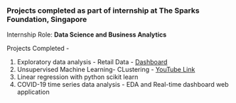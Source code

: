 ### Projects completed as part of internship at The Sparks Foundation, Singapore<br>

Internship Role: __Data Science and Business Analytics__

Projects Completed - 
1. Exploratory data analysis - Retail Data - [Dashboard](https://my-retail-dash.herokuapp.com/)
2. Unsupervised Machine Learning- CLustering - [YouTube Link](https://youtu.be/4xvO37Zwdwg)
3. Linear regression with python scikit learn
4. COVID-19 time series data analysis - EDA and Real-time dashboard web application
